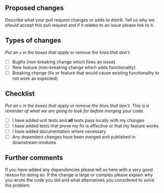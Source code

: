 ## Proposed changes

Describe what your pull request changes or adds to distr6. Tell us why we should accept this pull request and if it relates to an issue please link to it.

## Types of changes

*Put an `x` in the boxes that apply or remove the lines that don't.*

- [ ] Bugfix (non-breaking change which fixes an issue)
- [ ] New feature (non-breaking change which adds functionality)
- [ ] Breaking change (fix or feature that would cause existing functionality to not work as expected)

## Checklist

*Put an `x` in the boxes that apply or remove the lines that don't. This is a reminder of what we are going to look for before merging your code.*

- [ ] I have added unit tests and **all** tests pass locally with my changes
- [ ] I have added tests that prove my fix is effective or that my feature works
- [ ] I have added documentation where necessary
- [ ] Any dependent changes have been merged and published in downstream modules

## Further comments

If you have added any dependencies please tell us here with a very good reason for doing so.
If the change is large or complex please explain why you wrote the code you did and what alternatives you considered to solve the problem.
